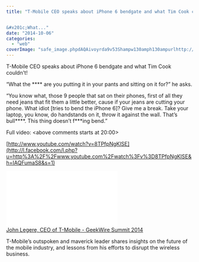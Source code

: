 ```yaml
---
title: "T-Mobile CEO speaks about iPhone 6 bendgate and what Tim Cook couldn&#039;t!


&#x201c;What..."
date: "2014-10-06"
categories: 
  - "web"
coverImage: "safe_image.phpdAQAivoyrda9v53Shampw130amph130ampurlhttp://i.ytimg_.com/vi/8TPfpNgKlSE/maxresdefault.jpg"
---
```


T-Mobile CEO speaks about iPhone 6 bendgate and what Tim Cook couldn't!  
  
  
“What the \*\*\*\* are you putting it in your pants and sitting on it for?” he asks.  
  
“You know what, those 9 people that sat on their phones, first of all they need jeans that fit them a little better, cause if your jeans are cutting your phone. What idiot \[tries to bend the iPhone 6\]? Give me a break. Take your laptop, you know, do handstands on it, throw it against the wall. That’s bull\*\*\*\*. This thing doesn’t f\*\*\*ing bend.”  
  
Full video: <above comments starts at 20:00>  
  
[http://www.youtube.com/watch?v=8TPfpNgKlSE](http://l.facebook.com/l.php?u=http%3A%2F%2Fwww.youtube.com%2Fwatch%3Fv%3D8TPfpNgKlSE&h=IAQFumaS8&s=1)  
  
[![](images/safe_image.php?d=AQAivoyrda9v53Sh&w=130&h=130&url=http%3A%2F%2Fi.ytimg.com%2Fvi%2F8TPfpNgKlSE%2Fmaxresdefault.jpg)](http://l.facebook.com/l.php?u=http%3A%2F%2Fwww.youtube.com%2Fwatch%3Fv%3D8TPfpNgKlSE&h=sAQHKp612&s=1)  
[John Legere, CEO of T-Mobile - GeekWire Summit 2014](http://l.facebook.com/l.php?u=http%3A%2F%2Fwww.youtube.com%2Fwatch%3Fv%3D8TPfpNgKlSE&h=JAQEeEi81&s=1)  
  
T-Mobile’s outspoken and maverick leader shares insights on the future of the mobile industry, and lessons from his efforts to disrupt the wireless business.
